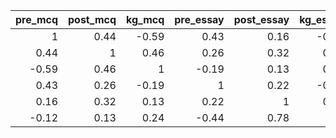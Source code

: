 |   pre_mcq |   post_mcq |   kg_mcq |   pre_essay |   post_essay |   kg_essay |
|----------:|-----------:|---------:|------------:|-------------:|-----------:|
|      1    |       0.44 |    -0.59 |        0.43 |         0.16 |      -0.12 |
|      0.44 |       1    |     0.46 |        0.26 |         0.32 |       0.13 |
|     -0.59 |       0.46 |     1    |       -0.19 |         0.13 |       0.24 |
|      0.43 |       0.26 |    -0.19 |        1    |         0.22 |      -0.44 |
|      0.16 |       0.32 |     0.13 |        0.22 |         1    |       0.78 |
|     -0.12 |       0.13 |     0.24 |       -0.44 |         0.78 |       1    |